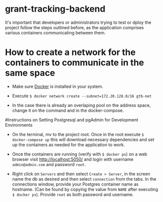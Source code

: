 # grant-tracking-backend

It's important that developers or administrators trying to test or dploy the project follow the 
steps outlined before, as the application comprises various containers communicating between them.

# How to create a network for the containers to communicate in the same space
* Make sure [Docker](https://docs.docker.com/get-docker/) is installed in your system.
&nbsp; 

* Execute ```$ docker network create --subnet=172.20.128.0/16 gtb-net``` 
* In the case there is already an overlaping pool on the address space, change it on the 
command and in the docker-compose.


#Instructions on Setting Postgresql and pgAdmin for Development Environments

* On the terminal, mv to the project root. Once in the root
execute ``$ docker-compose up`` this will download necessary dependencies and set up the containers as needed 
for the application to work.
&nbsp; 

  
* Once the containers are running (verify with ``$ docker ps``) on a web browser visit 
[http://localhost:5050/](http://localhost:5050/) and login with username ``admin@admin.com`` and password ``root``.
&nbsp; 

  
* Right click on ``Servers`` and then select ``Create > Server``, in the screen name the db as desired and then select 
``connection`` from the tabs. In the connections window, provide your Postgres container name as hostname. 
(Can be found by copying the value from ``NAME`` after executing ``$ docker ps``). Provide ``root`` as 
both password and username.
